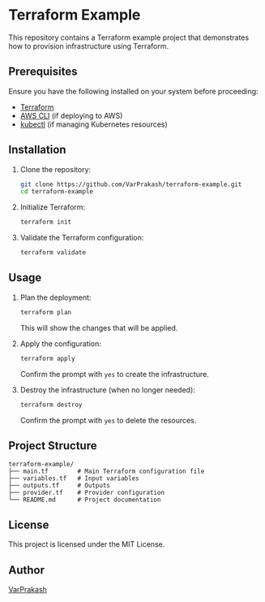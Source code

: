 # Terraform Example

This repository contains a Terraform example project that demonstrates how to provision infrastructure using Terraform.

## Prerequisites

Ensure you have the following installed on your system before proceeding:

- [Terraform](https://developer.hashicorp.com/terraform/downloads)
- [AWS CLI](https://aws.amazon.com/cli/) (if deploying to AWS)
- [kubectl](https://kubernetes.io/docs/tasks/tools/install-kubectl/) (if managing Kubernetes resources)

## Installation

1. Clone the repository:
   ```sh
   git clone https://github.com/VarPrakash/terraform-example.git
   cd terraform-example
   ```

2. Initialize Terraform:
   ```sh
   terraform init
   ```

3. Validate the Terraform configuration:
   ```sh
   terraform validate
   ```

## Usage

1. Plan the deployment:
   ```sh
   terraform plan
   ```
   This will show the changes that will be applied.

2. Apply the configuration:
   ```sh
   terraform apply
   ```
   Confirm the prompt with `yes` to create the infrastructure.

3. Destroy the infrastructure (when no longer needed):
   ```sh
   terraform destroy
   ```
   Confirm the prompt with `yes` to delete the resources.

## Project Structure

```
terraform-example/
├── main.tf        # Main Terraform configuration file
├── variables.tf   # Input variables
├── outputs.tf     # Outputs
├── provider.tf    # Provider configuration
└── README.md      # Project documentation
```

## License

This project is licensed under the MIT License.

## Author

[VarPrakash](https://github.com/VarPrakash)
